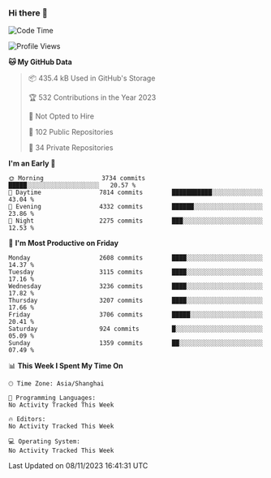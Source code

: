 ### Hi there 👋

<!--
**qbosen/qbosen** is a ✨ _special_ ✨ repository because its `README.md` (this file) appears on your GitHub profile.

Here are some ideas to get you started:

- 🔭 I’m currently working on ...
- 🌱 I’m currently learning ...
- 👯 I’m looking to collaborate on ...
- 🤔 I’m looking for help with ...
- 💬 Ask me about ...
- 📫 How to reach me: ...
- 😄 Pronouns: ...
- ⚡ Fun fact: ...
-->

<!--START_SECTION:waka-->
![Code Time](http://img.shields.io/badge/Code%20Time-2%2C111%20hrs%2036%20mins-blue)

![Profile Views](http://img.shields.io/badge/Profile%20Views-0-blue)

**🐱 My GitHub Data** 

> 📦 435.4 kB Used in GitHub's Storage 
 > 
> 🏆 532 Contributions in the Year 2023
 > 
> 🚫 Not Opted to Hire
 > 
> 📜 102 Public Repositories 
 > 
> 🔑 34 Private Repositories 
 > 
**I'm an Early 🐤** 

```text
🌞 Morning                3734 commits        █████░░░░░░░░░░░░░░░░░░░░   20.57 % 
🌆 Daytime                7814 commits        ███████████░░░░░░░░░░░░░░   43.04 % 
🌃 Evening                4332 commits        ██████░░░░░░░░░░░░░░░░░░░   23.86 % 
🌙 Night                  2275 commits        ███░░░░░░░░░░░░░░░░░░░░░░   12.53 % 
```
📅 **I'm Most Productive on Friday** 

```text
Monday                   2608 commits        ████░░░░░░░░░░░░░░░░░░░░░   14.37 % 
Tuesday                  3115 commits        ████░░░░░░░░░░░░░░░░░░░░░   17.16 % 
Wednesday                3236 commits        ████░░░░░░░░░░░░░░░░░░░░░   17.82 % 
Thursday                 3207 commits        ████░░░░░░░░░░░░░░░░░░░░░   17.66 % 
Friday                   3706 commits        █████░░░░░░░░░░░░░░░░░░░░   20.41 % 
Saturday                 924 commits         █░░░░░░░░░░░░░░░░░░░░░░░░   05.09 % 
Sunday                   1359 commits        ██░░░░░░░░░░░░░░░░░░░░░░░   07.49 % 
```


📊 **This Week I Spent My Time On** 

```text
🕑︎ Time Zone: Asia/Shanghai

💬 Programming Languages: 
No Activity Tracked This Week

🔥 Editors: 
No Activity Tracked This Week

💻 Operating System: 
No Activity Tracked This Week
```


 Last Updated on 08/11/2023 16:41:31 UTC
<!--END_SECTION:waka-->
